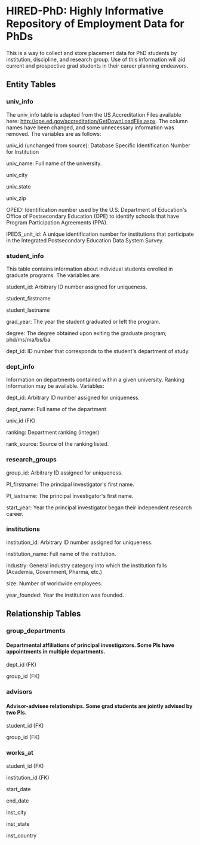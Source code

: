# HIRED-PhD: Highly Informative Repository of Employment Data for PhDs

This is a way to collect and store placement data for PhD students by institution, discipline, and research group. Use of this information will aid current and prospective grad students in their career planning endeavors.

## Entity Tables
### univ_info
The univ_info table is adapted from the US Accreditation Files available here: http://ope.ed.gov/accreditation/GetDownLoadFile.aspx. The column names have been changed, and some unnecessary information was removed. The variables are as follows:

univ_id (unchanged from source):
Database Specific Identification Number for Institution

univ_name:
Full name of the university.

univ_city

univ_state

univ_zip

OPEID:
Identification number used by the U.S. Department of Education's Office of Postsecondary Education (OPE) to identify schools that have Program Participation Agreements (PPA).

IPEDS_unit_id:
A unique identification number for institutions that participate in the Integrated Postsecondary Education Data System Survey.

### student_info

This table contains information about individual students enrolled in graduate programs. The variables are:

student_id:
Arbitrary ID number assigned for uniqueness.

student_firstname

student_lastname

grad_year:
The year the student graduated or left the program.

degree:
The degree obtained upon exiting the graduate program; phd/ms/ma/bs/ba.

dept_id:
ID number that corresponds to the student's department of study.

### dept_info
Information on departments contained within a given university. Ranking information may be available. Variables:

dept_id:
Arbitrary ID number assigned for uniqueness.

dept_name:
Full name of the department

univ_id (FK)

ranking:
Department ranking (integer)

rank_source:
Source of the ranking listed.

### research_groups

group_id:
Arbitrary ID assigned for uniqueness.

PI_firstname:
The principal investigator's first name.

PI_lastname:
The principal investigator's first name.

start_year:
Year the principal investigator began their independent research career.

### institutions

institution_id:
Arbitrary ID number assigned for uniqueness.

institution_name:
Full name of the institution.

industry:
General industry category into which the institution falls (Academia, Government, Pharma, etc.)

size:
Number of worldwide employees.

year_founded:
Year the institution was founded.

## Relationship Tables

### group_departments
#### Departmental affiliations of principal investigators. Some PIs have appointments in multiple departments.

dept_id (FK)

group_id (FK)

### advisors
#### Advisor-advisee relationships. Some grad students are jointly advised by two PIs.

student_id (FK)

group_id (FK)

### works_at

student_id (FK)

institution_id (FK)

start_date

end_date

inst_city

inst_state

inst_country

